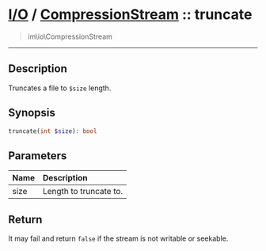 # [I/O](io.md) / [CompressionStream](io-CompressionStream.md) :: truncate
 > im\io\CompressionStream
____

## Description
Truncates a file to `$size` length.

## Synopsis
```php
truncate(int $size): bool
```

## Parameters
| Name | Description |
| :--- | :---------- |
| size | Length to truncate to. |

## Return
It may fail and return `false` if the stream is not
writable or seekable.
